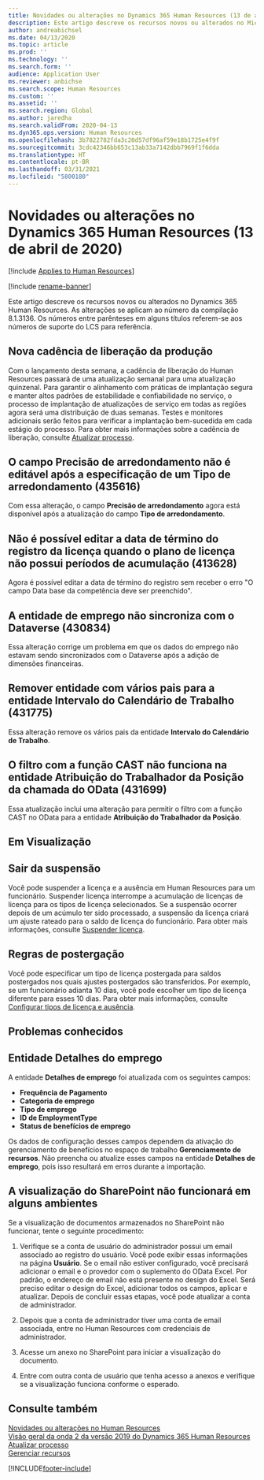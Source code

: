 ```yaml
---
title: Novidades ou alterações no Dynamics 365 Human Resources (13 de abril de 2020)
description: Este artigo descreve os recursos novos ou alterados no Microsoft Dynamics 365 Human Resources para 13 de abril de 2020.
author: andreabichsel
ms.date: 04/13/2020
ms.topic: article
ms.prod: ''
ms.technology: ''
ms.search.form: ''
audience: Application User
ms.reviewer: anbichse
ms.search.scope: Human Resources
ms.custom: ''
ms.assetid: ''
ms.search.region: Global
ms.author: jaredha
ms.search.validFrom: 2020-04-13
ms.dyn365.ops.version: Human Resources
ms.openlocfilehash: 3b7822782fda3c20d57df96af59e18b1725e4f9f
ms.sourcegitcommit: 3cdc42346bb653c13ab33a7142dbb7969f1f6dda
ms.translationtype: HT
ms.contentlocale: pt-BR
ms.lasthandoff: 03/31/2021
ms.locfileid: "5800180"
---
```

# <a name="whats-new-or-changed-in-dynamics-365-human-resources-april-13-2020"></a>Novidades ou alterações no Dynamics 365 Human Resources (13 de abril de 2020)

[!include [Applies to Human Resources](../includes/applies-to-hr.md)]

[!include [rename-banner](~/includes/cc-data-platform-banner.md)]

Este artigo descreve os recursos novos ou alterados no Dynamics 365 Human Resources. As alterações se aplicam ao número da compilação 8.1.3136. Os números entre parênteses em alguns títulos referem-se aos números de suporte do LCS para referência.

## <a name="new-production-release-cadence"></a>Nova cadência de liberação da produção

Com o lançamento desta semana, a cadência de liberação do Human Resources passará de uma atualização semanal para uma atualização quinzenal. Para garantir o alinhamento com práticas de implantação segura e manter altos padrões de estabilidade e confiabilidade no serviço, o processo de implantação de atualizações de serviço em todas as regiões agora será uma distribuição de duas semanas. Testes e monitores adicionais serão feitos para verificar a implantação bem-sucedida em cada estágio do processo. Para obter mais informações sobre a cadência de liberação, consulte [Atualizar processo](hr-admin-setup-update-process.md).

## <a name="rounding-precision-field-isnt-editable-after-specifying-a-rounding-type-435616"></a>O campo Precisão de arredondamento não é editável após a especificação de um Tipo de arredondamento (435616)

Com essa alteração, o campo **Precisão de arredondamento** agora está disponível após a atualização do campo **Tipo de arredondamento**.

## <a name="cant-edit-leave-enrollment-end-date-when-the-leave-plan-doesnt-have-accrual-periods-413628"></a>Não é possível editar a data de término do registro da licença quando o plano de licença não possui períodos de acumulação (413628)

Agora é possível editar a data de término do registro sem receber o erro "O campo Data base da competência deve ser preenchido".

## <a name="employment-entity-doesnt-sync-to-dataverse-430834"></a>A entidade de emprego não sincroniza com o Dataverse (430834)

Essa alteração corrige um problema em que os dados do emprego não estavam sendo sincronizados com o Dataverse após a adição de dimensões financeiras. 

## <a name="remove-multi-parenting-for-work-calendar-time-interval-entity-431775"></a>Remover entidade com vários pais para a entidade Intervalo do Calendário de Trabalho (431775)

Essa alteração remove os vários pais da entidade **Intervalo do Calendário de Trabalho**.

## <a name="filter-with-cast-function-doesnt-work-on-odata-call-position-worker-assignment-entity-431699"></a>O filtro com a função CAST não funciona na entidade Atribuição do Trabalhador da Posição da chamada do OData (431699)

Essa atualização inclui uma alteração para permitir o filtro com a função CAST no OData para a entidade **Atribuição do Trabalhador da Posição**.

## <a name="in-preview"></a>Em Visualização

## <a name="leave-suspension"></a>Sair da suspensão

Você pode suspender a licença e a ausência em Human Resources para um funcionário. Suspender licença interrompe a acumulação de licenças de licença para os tipos de licença selecionados. Se a suspensão ocorrer depois de um acúmulo ter sido processado, a suspensão da licença criará um ajuste rateado para o saldo de licença do funcionário. Para obter mais informações, consulte [Suspender licença](hr-leave-and-absence-suspend-leave.md).

## <a name="carry-forward-rules"></a>Regras de postergação

Você pode especificar um tipo de licença postergada para saldos postergados nos quais ajustes postergados são transferidos. Por exemplo, se um funcionário adianta 10 dias, você pode escolher um tipo de licença diferente para esses 10 dias. Para obter mais informações, consulte [Configurar tipos de licença e ausência](hr-leave-and-absence-types.md).

## <a name="known-issues"></a>Problemas conhecidos

## <a name="employment-details-entity"></a>Entidade Detalhes do emprego

A entidade **Detalhes de emprego** foi atualizada com os seguintes campos:

- **Frequência de Pagamento**
- **Categoria de emprego**
- **Tipo de emprego**
- **ID de EmploymentType**
- **Status de benefícios de emprego**

Os dados de configuração desses campos dependem da ativação do gerenciamento de benefícios no espaço de trabalho **Gerenciamento de recursos**. Não preencha ou atualize esses campos na entidade **Detalhes de emprego**, pois isso resultará em erros durante a importação.

## <a name="sharepoint-preview-doesnt-work-in-some-environments"></a>A visualização do SharePoint não funcionará em alguns ambientes

Se a visualização de documentos armazenados no SharePoint não funcionar, tente o seguinte procedimento:

1. Verifique se a conta de usuário do administrador possui um email associado ao registro do usuário. Você pode exibir essas informações na página **Usuário**. Se o email não estiver configurado, você precisará adicionar o email e o provedor com o suplemento do OData Excel. Por padrão, o endereço de email não está presente no design do Excel. Será preciso editar o design do Excel, adicionar todos os campos, aplicar e atualizar. Depois de concluir essas etapas, você pode atualizar a conta de administrador.

2. Depois que a conta de administrador tiver uma conta de email associada, entre no Human Resources com credenciais de administrador.

3. Acesse um anexo no SharePoint para iniciar a visualização do documento.

4. Entre com outra conta de usuário que tenha acesso a anexos e verifique se a visualização funciona conforme o esperado.

## <a name="see-also"></a>Consulte também

[Novidades ou alterações no Human Resources](hr-admin-whats-new.md)</br>
[Visão geral da onda 2 da versão 2019 do Dynamics 365 Human Resources](https://docs.microsoft.com/dynamics365-release-plan/2019wave2/dynamics365-human-resources/)</br>
[Atualizar processo](hr-admin-setup-update-process.md)</br>
[Gerenciar recursos](hr-admin-manage-features.md)

[!INCLUDE[footer-include](../includes/footer-banner.md)]